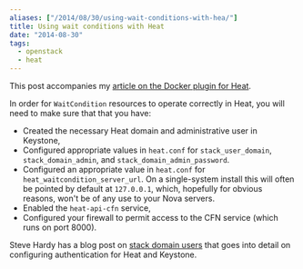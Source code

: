 ```yaml
---
aliases: ["/2014/08/30/using-wait-conditions-with-hea/"]
title: Using wait conditions with Heat
date: "2014-08-30"
tags:
  - openstack
  - heat
---
```


This post accompanies my [article on the Docker plugin for
Heat][1].

In order for `WaitCondition` resources to operate correctly in Heat, you
will need to make sure that that you have:

- Created the necessary Heat domain and administrative user in
  Keystone,
- Configured appropriate values in `heat.conf` for
  `stack_user_domain`, `stack_domain_admin`, and
  `stack_domain_admin_password`.
- Configured an appropriate value in `heat.conf` for
  `heat_waitcondition_server_url`.  On a single-system install this
  will often be pointed by default at `127.0.0.1`, which, hopefully for
  obvious reasons, won't be of any use to your Nova servers.
- Enabled the `heat-api-cfn` service,
- Configured your firewall to permit access to the CFN service (which
  runs on port 8000).

Steve Hardy has a blog post on [stack domain users][2] that goes into
detail on configuring authentication for Heat and Keystone.

[1]: |filename|/2014-08-30-docker-plugin-for-openstack-he.md
[2]: http://hardysteven.blogspot.co.uk/2014/04/heat-auth-model-updates-part-2-stack.html

